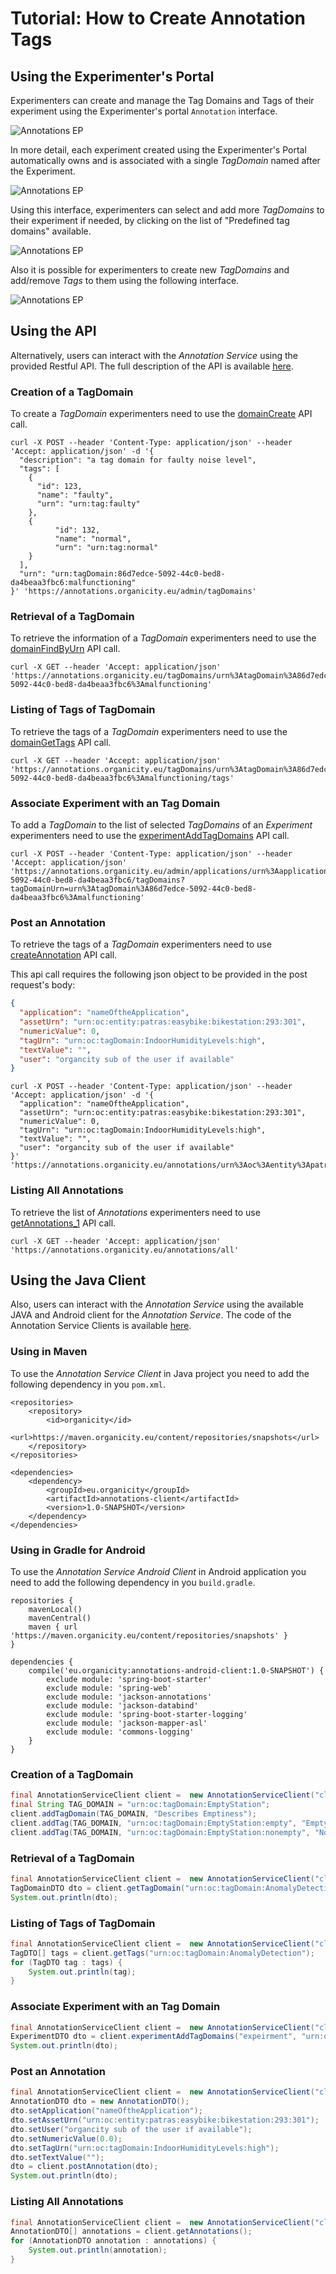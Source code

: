 
<style>
img[src$="centerme"] {
  display:block;
  margin: 0 auto;
}
</style>

# Tutorial: How to Create Annotation Tags

## Using the Experimenter's Portal

Experimenters can create and manage the Tag Domains and Tags of their experiment using the Experimenter's portal `Annotation` interface.

![Annotations EP](../img/tutorial-1.png?style=centerme "Annotations EP")


In more detail, each experiment created using the Experimenter's Portal automatically owns and is associated with a single *TagDomain* named after the Experiment. 

![Annotations EP](../img/tutorial-2.png?style=centerme "Annotations EP")

Using this interface, experimenters can select and add more *TagDomains* to their experiment if needed, by clicking on the list of "Predefined tag domains" available.

![Annotations EP](../img/tutorial-3.png?style=centerme "Annotations EP")

Also it is possible for experimenters to create new *TagDomains* and add/remove *Tags* to them using the following interface.

![Annotations EP](../img/tutorial-4.png?style=centerme "Annotations EP")


## Using the API

Alternatively, users can interact with the *Annotation Service* using the provided Restful API. The full description of the API is available [here](https://annotations.Organicity.eu/swagger-ui.html). 
 
### Creation of a TagDomain

To create a *TagDomain* experimenters need to use the [domainCreate](https://annotations.organicity.eu/swagger-ui.html#!/tag-domain-manager/domainCreate) API call.
 
```shell
curl -X POST --header 'Content-Type: application/json' --header 'Accept: application/json' -d '{
  "description": "a tag domain for faulty noise level",
  "tags": [
    {
      "id": 123,
      "name": "faulty",
      "urn": "urn:tag:faulty"
    },
    {
          "id": 132,
          "name": "normal",
          "urn": "urn:tag:normal"
    }
  ],
  "urn": "urn:tagDomain:86d7edce-5092-44c0-bed8-da4beaa3fbc6:malfunctioning"
}' 'https://annotations.organicity.eu/admin/tagDomains'
```
### Retrieval of a TagDomain

To retrieve the information of a *TagDomain* experimenters need to use the [domainFindByUrn](https://annotations.organicity.eu/swagger-ui.html#!/tag-domain-browser/domainFindByUrn) API call.

```shell
curl -X GET --header 'Accept: application/json' 'https://annotations.organicity.eu/tagDomains/urn%3AtagDomain%3A86d7edce-5092-44c0-bed8-da4beaa3fbc6%3Amalfunctioning'
```

### Listing of Tags of TagDomain

To retrieve the tags of a *TagDomain* experimenters need to use the [domainGetTags](https://annotations.organicity.eu/swagger-ui.html#!/tag-domain-browser/domainGetTags) API call.

```shell
curl -X GET --header 'Accept: application/json' 'https://annotations.organicity.eu/tagDomains/urn%3AtagDomain%3A86d7edce-5092-44c0-bed8-da4beaa3fbc6%3Amalfunctioning/tags'
```

### Associate Experiment with an Tag Domain

To add a *TagDomain* to the list of selected *TagDomains* of an *Experiment* experimenters need to use the [experimentAddTagDomains](https://annotations.organicity.eu/swagger-ui.html#!/tag-domain-manager/experimentAddTagDomains) API call.

```shell
curl -X POST --header 'Content-Type: application/json' --header 'Accept: application/json' 'https://annotations.organicity.eu/admin/applications/urn%3Aapplication%3A86d7edce-5092-44c0-bed8-da4beaa3fbc6/tagDomains?tagDomainUrn=urn%3AtagDomain%3A86d7edce-5092-44c0-bed8-da4beaa3fbc6%3Amalfunctioning'
```


### Post an Annotation

To retrieve the tags of a *TagDomain* experimenters need to use [createAnnotation](https://annotations.organicity.eu/swagger-ui.html#!/annotation-controller/createAnnotation) API call.

This api call requires the following json object to be provided in the post request's body:

```json
{
  "application": "nameOftheApplication",
  "assetUrn": "urn:oc:entity:patras:easybike:bikestation:293:301",
  "numericValue": 0,
  "tagUrn": "urn:oc:tagDomain:IndoorHumidityLevels:high",
  "textValue": "",
  "user": "organcity sub of the user if available"
}
```

```shell
curl -X POST --header 'Content-Type: application/json' --header 'Accept: application/json' -d '{
  "application": "nameOftheApplication",
  "assetUrn": "urn:oc:entity:patras:easybike:bikestation:293:301",
  "numericValue": 0,
  "tagUrn": "urn:oc:tagDomain:IndoorHumidityLevels:high",
  "textValue": "",
  "user": "organcity sub of the user if available"
}' 'https://annotations.organicity.eu/annotations/urn%3Aoc%3Aentity%3Apatras%3Aeasybike%3Abikestation%3A293%3A301'
```



### Listing All Annotations

To retrieve the list of *Annotations* experimenters need to use [getAnnotations_1](https://annotations.organicity.eu/swagger-ui.html#!/annotation-controller/getAnnotations_1) API call.


```shell
curl -X GET --header 'Accept: application/json' 'https://annotations.organicity.eu/annotations/all'
```

## Using the Java Client

Also, users can interact with the *Annotation Service* using the available JAVA and Android client for the *Annotation Service*. The code of the Annotation Service Clients is available [here](https://github.com/OrganicityEu-Platform/Asset-Annotation-Service). 
 
### Using in Maven
To use the *Annotation Service Client* in Java project you need to add the following dependency in you `pom.xml`.

```shell
<repositories>
	<repository>
		<id>organicity</id>
		<url>https://maven.organicity.eu/content/repositories/snapshots</url>
	</repository>
</repositories>

<dependencies>
	<dependency>
		<groupId>eu.organicity</groupId>
		<artifactId>annotations-client</artifactId>
		<version>1.0-SNAPSHOT</version>
	</dependency> 
</dependencies> 
```
### Using in Gradle for Android
To use the *Annotation Service Android Client* in Android application you need to add the following dependency in you `build.gradle`.

```shell
repositories {
	mavenLocal()
	mavenCentral()
	maven { url 'https://maven.organicity.eu/content/repositories/snapshots' }
}

dependencies {
	compile('eu.organicity:annotations-android-client:1.0-SNAPSHOT') {
		exclude module: 'spring-boot-starter'
		exclude module: 'spring-web'
		exclude module: 'jackson-annotations'
		exclude module: 'jackson-databind'
		exclude module: 'spring-boot-starter-logging'
		exclude module: 'jackson-mapper-asl'
		exclude module: 'commons-logging'
	}
}
```

### Creation of a TagDomain
```java
final AnnotationServiceClient client =  new AnnotationServiceClient("client_id", "client_secret", "username", "password");
final String TAG_DOMAIN = "urn:oc:tagDomain:EmptyStation";
client.addTagDomain(TAG_DOMAIN, "Describes Emptiness");
client.addTag(TAG_DOMAIN, "urn:oc:tagDomain:EmptyStation:empty", "Empty");
client.addTag(TAG_DOMAIN, "urn:oc:tagDomain:EmptyStation:nonempty", "Non Empty");
```
### Retrieval of a TagDomain
```java
final AnnotationServiceClient client =  new AnnotationServiceClient("client_id", "client_secret", "username", "password");
TagDomainDTO dto = client.getTagDomain("urn:oc:tagDomain:AnomalyDetection");
System.out.println(dto);
```
### Listing of Tags of TagDomain
```java
final AnnotationServiceClient client =  new AnnotationServiceClient("client_id", "client_secret", "username", "password");
TagDTO[] tags = client.getTags("urn:oc:tagDomain:AnomalyDetection");
for (TagDTO tag : tags) {
	System.out.println(tag);
}
```

### Associate Experiment with an Tag Domain
```java
final AnnotationServiceClient client =  new AnnotationServiceClient("client_id", "client_secret", "username", "password");
ExperimentDTO dto = client.experimentAddTagDomains("expeirment", "urn:oc:tagDomain:AnomalyDetection");
System.out.println(dto);
```
### Post an Annotation
```java
final AnnotationServiceClient client =  new AnnotationServiceClient("client_id", "client_secret", "username", "password");
AnnotationDTO dto = new AnnotationDTO();
dto.setApplication("nameOftheApplication");
dto.setAssetUrn("urn:oc:entity:patras:easybike:bikestation:293:301");
dto.setUser("organcity sub of the user if available");
dto.setNumericValue(0.0);
dto.setTagUrn("urn:oc:tagDomain:IndoorHumidityLevels:high");
dto.setTextValue("");
dto = client.postAnnotation(dto);
System.out.println(dto);
```
### Listing All Annotations
```java
final AnnotationServiceClient client =  new AnnotationServiceClient("client_id", "client_secret", "username", "password");
AnnotationDTO[] annotations = client.getAnnotations();
for (AnnotationDTO annotation : annotations) {
	System.out.println(annotation);
}
```


<!---


```javascript
userId = 86d7edce-5092-44c0-bed8-da4beaa3fbc6
experimentId = 57eab2c2ad0302ad0b5c92c6
assetUrn = urn:oc:entity:experimenters:62afc265-af9a-47e7-afb5-caab21ed09b4:57f210e59324fdd11103d93c:14
tagUrn = urn:oc:tagDomain:WindSpeedLevel:calm
	
function createAnnotation(){
        var annotationJson = {
                "annotationId": null,
                "application": experimentId,
                "assetUrn": assetUrn,
                "datetime": null,
                "numericValue": 0,
                "tagUrn": tagUrn,
                "textValue": "textValue",
                "user": userId,
        };

          $.ajax({
             url: "https://annotations.organicity.eu/annotations/"+ assetUrn.name,
             data: JSON.stringify(annotationJson),
             type: "POST",
             beforeSend: function(xhr){
                 xhr.setRequestHeader('Accept', 'application/json');
                 xhr.setRequestHeader('Accept', 'application/json');
                 xhr.setRequestHeader('Content-Type', 'application/json');

                 
             },
             success: function() {
                $.ajax({
                    url: "https://annotations.organicity.eu/annotations/" + assetUrn +"/all",
                                   
                    type: "GET",
                    beforeSend: function(xhr){
                        xhr.setRequestHeader('Accept', 'application/json');
                        xhr.setRequestHeader('Accept', 'application/json');
                        xhr.setRequestHeader('Content-Type', 'application/json');

                    },
                    success: function(response) {
                        alert(response);
                    }
                 });
             },
             error: function(){
                alert('an error occurred.');
              }
          });
    } 
```
--->